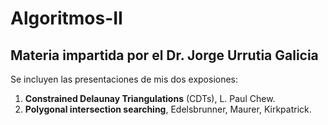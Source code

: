 # Algoritmos-II

## Materia impartida por el Dr. Jorge Urrutia Galicia

Se incluyen las presentaciones de mis dos exposiones:

1. __Constrained Delaunay Triangulations__ (CDTs), L. Paul Chew.
2. __Polygonal intersection searching__, Edelsbrunner, Maurer, Kirkpatrick.
